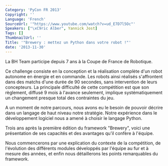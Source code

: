```yaml
---
Category: 'PyCon FR 2013'
Copyright: ''
Language: 'French'
SourceUrl: '"https://www.youtube.com/watch?v=ud_E7D7l5Oc"'
Speakers: ["\xC9ric Alber", Yannick Jost]
Tags: []
ThumbnailUrl: ''
Title: '"Brewery : mettez un Python dans votre robot !"'
date: '2013-11-30'
---
```

La BH Team participe depuis 7 ans à la Coupe de France de Robotique.

Ce challenge consiste en la conception et la réalisation complète d'un robot autonome en énergie et en commande. Les robots ainsi réalisés s'affrontent dans des matchs d'une durée de 90 secondes, sans intervention de leurs concepteurs. La principale difficulté de cette compétition est que son règlement, diffusé 9 mois à l'avance seulement, implique systématiquement un changement presque total des contraintes du jeu.

A un moment de notre parcours, nous avons eu le besoin de pouvoir décrire dans un langage de haut niveau notre stratégie. Notre expérience dans le développement logiciel nous a amené à choisir le langage Python.

Trois ans après la première édition du framework "Brewery", voici une présentation de ses capacités et des avantages qu'il confère à l'équipe.

Nous commencerons par une explication du contexte de la compétition, de l'évolution des différents modules développés par l'équipe au fur et à mesure des années, et enfin nous détaillerons les points remarquables du framework.